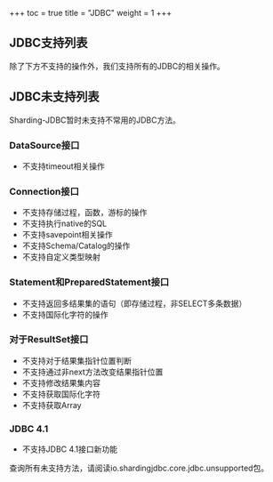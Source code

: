 +++
toc = true
title = "JDBC"
weight = 1
+++

## JDBC支持列表

除了下方不支持的操作外，我们支持所有的JDBC的相关操作。

## JDBC未支持列表

Sharding-JDBC暂时未支持不常用的JDBC方法。

### DataSource接口

- 不支持timeout相关操作

### Connection接口

- 不支持存储过程，函数，游标的操作
- 不支持执行native的SQL
- 不支持savepoint相关操作
- 不支持Schema/Catalog的操作
- 不支持自定义类型映射

### Statement和PreparedStatement接口

- 不支持返回多结果集的语句（即存储过程，非SELECT多条数据）
- 不支持国际化字符的操作

### 对于ResultSet接口

- 不支持对于结果集指针位置判断
- 不支持通过非next方法改变结果指针位置
- 不支持修改结果集内容
- 不支持获取国际化字符
- 不支持获取Array

### JDBC 4.1

- 不支持JDBC 4.1接口新功能

查询所有未支持方法，请阅读io.shardingjdbc.core.jdbc.unsupported包。
